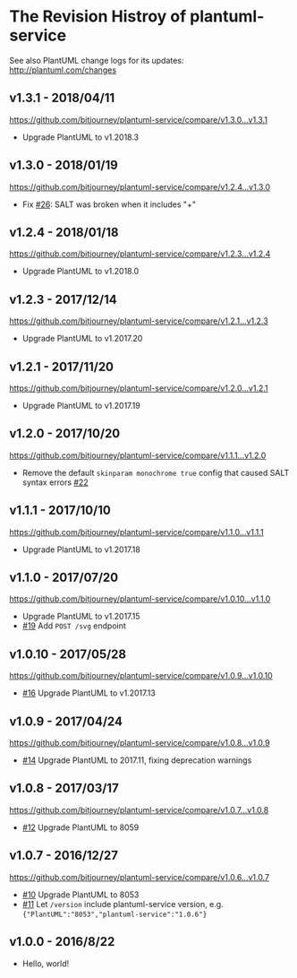 # The Revision Histroy of plantuml-service

See also PlantUML change logs for its updates: http://plantuml.com/changes

## v1.3.1 - 2018/04/11

https://github.com/bitjourney/plantuml-service/compare/v1.3.0...v1.3.1

* Upgrade PlantUML to v1.2018.3

## v1.3.0 - 2018/01/19

https://github.com/bitjourney/plantuml-service/compare/v1.2.4...v1.3.0

* Fix [#26](https://github.com/bitjourney/plantuml-service/issues/26): SALT was broken when it includes "+"


## v1.2.4 - 2018/01/18

https://github.com/bitjourney/plantuml-service/compare/v1.2.3...v1.2.4

* Upgrade PlantUML to v1.2018.0

## v1.2.3 - 2017/12/14

https://github.com/bitjourney/plantuml-service/compare/v1.2.1...v1.2.3

* Upgrade PlantUML to v1.2017.20

## v1.2.1 - 2017/11/20

https://github.com/bitjourney/plantuml-service/compare/v1.2.0...v1.2.1

* Upgrade PlantUML to v1.2017.19

## v1.2.0 - 2017/10/20

https://github.com/bitjourney/plantuml-service/compare/v1.1.1...v1.2.0

* Remove the default `skinparam monochrome true` config that caused SALT syntax errors [#22](https://github.com/bitjourney/plantuml-service/pull/22)

## v1.1.1 - 2017/10/10

https://github.com/bitjourney/plantuml-service/compare/v1.1.0...v1.1.1

* Upgrade PlantUML to v1.2017.18


## v1.1.0 - 2017/07/20

https://github.com/bitjourney/plantuml-service/compare/v1.0.10...v1.1.0

* Upgrade PlantUML to v1.2017.15
* [#19](https://github.com/bitjourney/plantuml-service/pull/19) Add `POST /svg` endpoint

## v1.0.10 - 2017/05/28

https://github.com/bitjourney/plantuml-service/compare/v1.0.9...v1.0.10

* [#16](https://github.com/bitjourney/plantuml-service/pull/16) Upgrade PlantUML to v1.2017.13


## v1.0.9 - 2017/04/24

https://github.com/bitjourney/plantuml-service/compare/v1.0.8...v1.0.9

* [#14](https://github.com/bitjourney/plantuml-service/pull/14) Upgrade PlantUML to 2017.11, fixing deprecation warnings


## v1.0.8 - 2017/03/17

https://github.com/bitjourney/plantuml-service/compare/v1.0.7...v1.0.8

* [#12](https://github.com/bitjourney/plantuml-service/pull/12) Upgrade PlantUML to 8059


## v1.0.7 - 2016/12/27

https://github.com/bitjourney/plantuml-service/compare/v1.0.6...v1.0.7

* [#10](https://github.com/bitjourney/plantuml-service/pull/10) Upgrade PlantUML to 8053
* [#11](https://github.com/bitjourney/plantuml-service/pull/11) Let `/version` include plantuml-service version, e.g. `{"PlantUML":"8053","plantuml-service":"1.0.6"}`

## v1.0.0 - 2016/8/22

* Hello, world!
